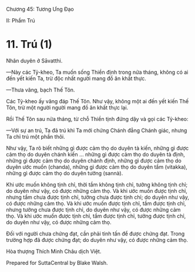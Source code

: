  

Chương 45: Tương Ưng Ðạo

II: Phẩm Trú

# 11\. Trú (1)

Nhân duyên ở Sāvatthi.

—Này các Tỷ-kheo, Ta muốn sống Thiền định trong nửa tháng, không có ai đến yết kiến Ta, trừ độc nhất người mang đồ ăn khất thực.

—Thưa vâng, bạch Thế Tôn.

Các Tỷ-kheo ấy vâng đáp Thế Tôn. Như vậy, không một ai đến yết kiến Thế Tôn, trừ một người người mang đồ ăn khất thực lại.

Rồi Thế Tôn sau nửa tháng, từ chỗ Thiền tịnh đứng dậy và gọi các Tỷ-kheo:

—Với sự an trú, Ta đã trú khi Ta mới chứng Chánh đẳng Chánh giác, nhưng Ta chỉ trú một phần thôi.

Như vậy, Ta rõ biết những gì được cảm thọ do duyên tà kiến, những gì được cảm thọ do duyên chánh kiến … những gì được cảm thọ do duyên tà định, những gì được cảm thọ do duyên chánh định, những gì được cảm thọ do duyên ước muốn (chanda), những gì được cảm thọ do duyên tầm (vitakka), những gì được cảm thọ do duyên tưởng (sannà).

Khi ước muốn không tịnh chỉ, thời tầm không tịnh chỉ, tưởng không tịnh chỉ; do duyên như vậy, có được những cảm thọ. Và khi ước muốn được tịnh chỉ, nhưng tầm chưa được tịnh chỉ, tưởng chưa được tịnh chỉ; do duyên như vậy, có được những cảm thọ. Và khi ước muốn được tịnh chỉ, tầm được tịnh chỉ, nhưng tưởng chưa được tịnh chỉ, do duyên như vậy, có được những cảm thọ. Và khi ước muốn được tịnh chỉ, tầm được tịnh chỉ, tưởng được tịnh chỉ, do duyên như vậy, có được những cảm thọ.

Ðối với người chưa chứng đạt, cần phải tinh tấn để được chứng đạt. Trong trường hợp đã được chứng đạt; do duyên như vậy, có được những cảm thọ.

Hòa thượng Thích Minh Châu dịch Việt.

Prepared for SuttaCentral by Blake Walsh.